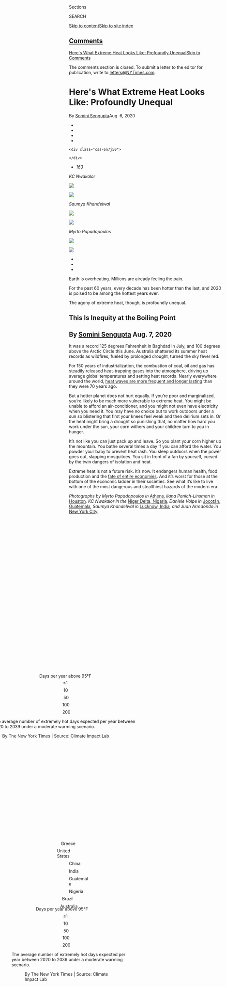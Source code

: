 <div id="app">

<div id="standalone-header">

<div class="interactive-masthead NYTAppHideMasthead css-xuu3c2 e1suatyy0">

<div class="section css-133zg39 e1suatyy2">

<div class="css-eph4ug er09x8g0">

<div class="css-6n7j50">

</div>

<span class="css-1dv1kvn">Sections</span>

<div class="css-10488qs">

<span class="css-1dv1kvn">SEARCH</span>

</div>

[Skip to content](#site-content)[Skip to site
index](#site-index)

</div>

<div class="css-10698na e1huz5gh0">

</div>

</div>

</div>

<div class="css-11kjks6" data-role="region" data-aria-label="comments panel" tabindex="-1">

<div class="css-1h21wu5">

<div class="css-akb3vb">

<div>

<div class="css-1yip8nf">

## [Comments](#commentsContainer)

[Here's What Extreme Heat Looks Like: Profoundly Unequal]()[Skip to
Comments]()

<div class="css-c32q7m">

The comments section is closed. To submit a letter to the editor for
publication, write to <letters@NYTimes.com>.

</div>

</div>

<div class="css-1bxnhxc">

</div>

<div class="css-1yip8nf">

</div>

</div>

</div>

</div>

</div>

</div>

<div id="site-content" data-role="main">

# Here's What Extreme Heat Looks Like: Profoundly Unequal

<div class="css-1vegfwe interactive-byline-container">

By [<span class="css-1baulvz last-byline" itemprop="name">Somini
Sengupta</span>](https://www.nytimes3xbfgragh.onion/by/somini-sengupta)Aug.
6,
2020

</div>

<div id="interactive-standalone-sharetools" class="css-wkcogx">

<div>

<div class="interactive-sharetools css-9z2bwm" data-role="toolbar" data-aria-label="Social Media Share buttons, Save button, and Comments Panel with current comment count" data-testid="share-tools">

  - 
  - 
  - 
  - 
    
    <div class="css-6n7j50">
    
    </div>

  - *<span class="css-1dtr3u3">163</span>*

</div>

</div>

</div>

<div id="climate-change-inequality-heat" class="section css-l08pwh interactive-minimal interactive-content interactive-size-medium" data-id="100000007272925">

<div class="css-17ih8de interactive-body">

<div class="g-top-asset g-top" style="">

<div id="g-scrollinggraphic-1" class="g-asset g-scrollingslides top g-asset-width-full" style="">

<div data-role="img">

<div class="g-scrollinggraphic_wrapper g-scrollingtype-scrollingslides g-align-center g-theme-black g-stepper-nostepper g-height-fullheight g-scrollingslides-effect-fade" data-_scrollinggraphic_type="scrollingslides" data-_scrollinggraphic_debug="false" data-_scrollinggraphic_autoactivate="true" data-_scrollinggraphic_disableafter="false" data-_scrollinggraphic_trigger="80%" data-_scrollinggraphic_align="center" data-_scrollinggraphic_theme="black" data-_scrollinggraphic_stepper="false" data-_scrollinggraphic_ratio="0.666667" data-_scrollinggraphic_fullheight="true" data-_scrollingslides_duration="false" data-_scrollingslides_effect="fade">

<div class="g-scrollinggraphic_sticky">

<div class="g-scrollinggraphic_graphic">

<div class="g-scrollingslides_slides">

<div class="g-scrollingslides_slideposition g-dependents">

<div class="g-scrollingslides_slide g-dependent" data-type="image">

<div class="g-asset_inner">

*KC
Nwakalor*

![](https://static01.graylady3jvrrxbe.onion/packages/flash/multimedia/ICONS/transparent.png)

![](https://static01.graylady3jvrrxbe.onion/newsgraphics/2020/07/28/climate-heat-v2/assets/images/nigeria_top-2000.jpg)

</div>

</div>

<div class="g-scrollingslides_slide g-dependent" data-type="image">

<div class="g-asset_inner">

*Saumya
Khandelwal*

![](https://static01.graylady3jvrrxbe.onion/packages/flash/multimedia/ICONS/transparent.png)

![](https://static01.graylady3jvrrxbe.onion/newsgraphics/2020/07/28/climate-heat-v2/assets/images/lucknow_top-2000.jpg)

</div>

</div>

<div class="g-scrollingslides_slide g-dependent" data-type="image">

<div class="g-asset_inner">

*Myrto
Papadopoulos*

![](https://static01.graylady3jvrrxbe.onion/packages/flash/multimedia/ICONS/transparent.png)

![](https://static01.graylady3jvrrxbe.onion/newsgraphics/2020/07/28/climate-heat-v2/assets/images/greece_top-2000.jpg)

</div>

</div>

</div>

</div>

</div>

  - 
  - 
  - 

</div>

<div class="g-scrollinggraphic_items">

<div id="g-scrollinggraphic-1-item-0" class="g-scrollinggraphic_item g-scrollinggraphic_item-0" data-_scrollingslides_hasfragment="false" data-_scrollingslides_hasimage="true" data-_scrollingslides_ratio="0.6675531914893617">

<div class="g-scrollinggraphic_copy">

Earth is overheating. Millions are already feeling the
pain.

</div>

</div>

<div id="g-scrollinggraphic-1-item-1" class="g-scrollinggraphic_item g-scrollinggraphic_item-1" data-_scrollingslides_hasfragment="false" data-_scrollingslides_hasimage="true" data-_scrollingslides_ratio="0.6674537583628493">

<div class="g-scrollinggraphic_copy">

For the past 60 years, every decade has been hotter than the last, and
2020 is poised to be among the hottest years
ever.

</div>

</div>

<div id="g-scrollinggraphic-1-item-2" class="g-scrollinggraphic_item g-scrollinggraphic_item-2" data-_scrollingslides_hasfragment="false" data-_scrollingslides_hasimage="true" data-_scrollingslides_ratio="0.7500622665006227">

<div class="g-scrollinggraphic_copy">

The agony of extreme heat, though, is profoundly
unequal.

</div>

</div>

</div>

</div>

</div>

</div>

</div>

<div class="g-header-container">

</div>

<div class="g-story g-freebird g-max-limit" data-preview-slug="2020-07-28-climate-heat-v2">

## <span class="g-balancer" data-id="1">This Is Inequity at the Boiling Point</span>

## <span class="g-balancer" data-id="2"> **By [Somini Sengupta](https://www.nytimes3xbfgragh.onion/by/somini-sengupta)** Aug. 7, 2020</span>

<div class="g-container g-intro">

It was a record 125 degrees Fahrenheit in Baghdad in July, and 100
degrees above the Arctic Circle this June. Australia shattered its
summer heat records as wildfires, fueled by prolonged drought, turned
the sky fever red.

For 150 years of industrialization, the combustion of coal, oil and gas
has steadily released heat-trapping gases into the atmosphere, driving
up average global temperatures and setting heat records. Nearly
everywhere around the world, [heat waves are more frequent and longer
lasting](https://climateextremes.org.au/heatwave-trends-accelerate-worldwide/)
than they were 70 years ago.

But a hotter planet does not hurt equally. If you’re poor and
marginalized, you’re likely to be much more vulnerable to extreme heat.
You might be unable to afford an air-conditioner, and you might not even
have electricity when you need it. You may have no choice but to work
outdoors under a sun so blistering that first your knees feel weak and
then delirium sets in. Or the heat might bring a drought so punishing
that, no matter how hard you work under the sun, your corn withers and
your children turn to you in hunger.

It’s not like you can just pack up and leave. So you plant your corn
higher up the mountain. You bathe several times a day if you can afford
the water. You powder your baby to prevent heat rash. You sleep outdoors
when the power goes out, slapping mosquitoes. You sit in front of a fan
by yourself, cursed by the twin dangers of isolation and heat.

Extreme heat is not a future risk. It’s now. It endangers human health,
food production and the [fate of entire
economies](https://www.nber.org/papers/w27599). And it’s worst for those
at the bottom of the economic ladder in their societies. See what it’s
like to live with one of the most dangerous and stealthiest hazards of
the modern era.

*Photographs by Myrto Papadopoulos in* [Athens](#greece)*, Ilana
Panich-Linsman in* [Houston](#houston)*, KC Nwakalor in the* [Niger
Delta, Nigeria](#nigeria)*, Daniele Volpe in* [Jocotán,
Guatemala](#guatemala)*, Saumya Khandelwal in* [Lucknow,
India](#india)*, and Juan Arredondo in* [New York
City](#newyork)*.*

</div>

<div class="g-asset g-graphic" style="max-width: 945px">

<div data-role="img">

<div id="g-map3-box" class="ai2html">

<div id="g-map3-335" class="g-artboard" style="min-width: 335px;max-width: 599px;max-height: 586px" data-aspect-ratio="1.022" data-min-width="335" data-max-width="599">

<div style="padding: 0 0 97.8341% 0;">

</div>

![](data:image/gif;base64,R0lGODlhCgAKAIAAAB8fHwAAACH5BAEAAAAALAAAAAAKAAoAAAIIhI+py+0PYysAOw==)

<div id="g-ai0-1" class="g-title g-aiAbs g-aiPointText" style="top:6.8358%;margin-top:-19.4px;left:49.9551%;margin-left:-98px;width:196px;">

Days per year above
95°F

</div>

<div id="g-ai0-2" class="g-key g-aiAbs g-aiPointText" style="top:15.3253%;margin-top:-7.2px;left:13.2856%;margin-left:-19.5px;width:39px;">

≤1

</div>

<div id="g-ai0-3" class="g-key g-aiAbs g-aiPointText" style="top:15.3253%;margin-top:-7.2px;left:20.3236%;margin-left:-18px;width:36px;">

10

</div>

<div id="g-ai0-4" class="g-key g-aiAbs g-aiPointText" style="top:15.3253%;margin-top:-7.2px;left:29.1194%;margin-left:-18px;width:36px;">

50

</div>

<div id="g-ai0-5" class="g-key g-aiAbs g-aiPointText" style="top:15.3253%;margin-top:-7.2px;left:40.2211%;margin-left:-21.5px;width:43px;">

100

</div>

<div id="g-ai0-6" class="g-key g-aiAbs g-aiPointText" style="top:15.3253%;margin-top:-7.2px;left:61.3952%;margin-left:-21.5px;width:43px;">

200

</div>

<div id="g-ai0-7" class="g-description g-aiAbs" style="top:80.2455%;left:49.9678%;margin-left:-49.8507%;width:99.7015%;">

The average number of extremely hot days expected per year between 2020
to 2039 under a moderate warming
scenario.

</div>

<div id="g-ai0-8" class="g-description g-aiAbs" style="top:91.5348%;left:49.9706%;margin-left:-43.7313%;width:87.4627%;">

By The New York Times | Source: Climate Impact
Lab

</div>

</div>

<div id="g-map3-600" class="g-artboard" style="min-width: 600px;max-width: 719px;max-height: 535px" data-aspect-ratio="1.343" data-min-width="600" data-max-width="719">

<div style="padding: 0 0 74.4574% 0;">

</div>

![](data:image/gif;base64,R0lGODlhCgAKAIAAAB8fHwAAACH5BAEAAAAALAAAAAAKAAoAAAIIhI+py+0PYysAOw==)

<div id="g-ai1-1" class="g-text-background g-aiAbs g-aiPointText" style="top:15.4876%;margin-top:-6.2px;left:48.9238%;margin-left:-26.5px;width:53px;">

Greece

</div>

<div id="g-ai1-2" class="g-text-background g-aiAbs g-aiPointText" style="top:20.4121%;margin-top:-6.2px;left:11.5538%;margin-left:-39.5px;width:79px;">

United
States

</div>

<div id="g-ai1-3" class="g-text-background g-aiAbs g-aiPointText" style="top:25.1128%;margin-top:-6.2px;left:75.7073%;width:46px;">

China

</div>

<div id="g-ai1-4" class="g-text-background g-aiAbs g-aiPointText" style="top:28.9181%;margin-top:-6.2px;left:67.5638%;width:42px;">

India

</div>

<div id="g-ai1-5" class="g-text-background g-aiAbs g-aiPointText" style="top:36.5287%;margin-top:-6.2px;right:89.1382%;width:68px;">

Guatemala

</div>

<div id="g-ai1-6" class="g-text-background g-aiAbs g-aiPointText" style="top:42.1248%;margin-top:-6.2px;right:54.9176%;width:52px;">

Nigeria

</div>

<div id="g-ai1-7" class="g-text-background g-aiAbs g-aiPointText" style="top:47.0493%;margin-top:-6.2px;left:23.3879%;margin-left:-22.5px;width:45px;">

Brazil

</div>

<div id="g-ai1-8" class="g-text-background g-aiAbs g-aiPointText" style="top:58.0175%;margin-top:-6.2px;left:86.903%;margin-left:-29px;width:58px;">

Australia

</div>

<div id="g-ai1-9" class="g-title g-aiAbs g-aiPointText" style="top:74.1234%;margin-top:-22.1px;left:49.9926%;margin-left:-109px;width:218px;">

Days per year above
95°F

</div>

<div id="g-ai1-10" class="g-key g-aiAbs g-aiPointText" style="top:80.1863%;margin-top:-7.2px;left:29.6303%;margin-left:-19.5px;width:39px;">

≤1

</div>

<div id="g-ai1-11" class="g-key g-aiAbs g-aiPointText" style="top:80.1863%;margin-top:-7.2px;left:33.5598%;margin-left:-18px;width:36px;">

10

</div>

<div id="g-ai1-12" class="g-key g-aiAbs g-aiPointText" style="top:80.1863%;margin-top:-7.2px;left:38.4707%;margin-left:-18px;width:36px;">

50

</div>

<div id="g-ai1-13" class="g-key g-aiAbs g-aiPointText" style="top:80.1863%;margin-top:-7.2px;left:44.6693%;margin-left:-21.5px;width:43px;">

100

</div>

<div id="g-ai1-14" class="g-key g-aiAbs g-aiPointText" style="top:80.1863%;margin-top:-7.2px;left:56.4914%;margin-left:-21.5px;width:43px;">

200

</div>

<div id="g-ai1-15" class="g-description g-aiAbs" style="top:85.0599%;left:50.0079%;margin-left:-31.5833%;width:63.1667%;">

The average number of extremely hot days expected per year between 2020
to 2039 under a moderate warming
scenario.

</div>

<div id="g-ai1-16" class="g-description g-aiAbs" style="top:94.0135%;left:49.9836%;margin-left:-24.4167%;width:48.8333%;">

By The New York Times | Source: Climate Impact
Lab

</div>

</div>

<div id="g-map3-280" class="g-artboard" style="max-width: 334px;max-height: 302px" data-aspect-ratio="1.107" data-min-width="0" data-max-width="334">

<div style="padding: 0 0 90.3571% 0;">

</div>

![](data:image/gif;base64,R0lGODlhCgAKAIAAAB8fHwAAACH5BAEAAAAALAAAAAAKAAoAAAIIhI+py+0PYysAOw==)

</div>

<div id="g-map3-900" class="g-artboard" style="min-width: 900px;max-width: 944px;max-height: 635px" data-aspect-ratio="1.488" data-min-width="900" data-max-width="944">

<div style="padding: 0 0 67.2222% 0;">

</div>

![](data:image/gif;base64,R0lGODlhCgAKAIAAAB8fHwAAACH5BAEAAAAALAAAAAAKAAoAAAIIhI+py+0PYysAOw==)

</div>

<div id="g-map3-1350" class="g-artboard" style="min-width: 1350px;" data-aspect-ratio="1.586" data-min-width="1350">

<div style="padding: 0 0 63.037% 0;">

</div>

![](data:image/gif;base64,R0lGODlhCgAKAIAAAB8fHwAAACH5BAEAAAAALAAAAAAKAAoAAAIIhI+py+0PYysAOw==)

</div>

<div id="g-map3-720" class="g-artboard" style="min-width: 720px;max-width: 899px;max-height: 563px" data-aspect-ratio="1.597" data-min-width="720" data-max-width="899">

<div style="padding: 0 0 62.6355% 0;">

</div>

![](data:image/gif;base64,R0lGODlhCgAKAIAAAB8fHwAAACH5BAEAAAAALAAAAAAKAAoAAAIIhI+py+0PYysAOw==)

<div id="g-ai5-1" class="g-text-background g-aiAbs g-aiPointText" style="top:21.3377%;margin-top:-7.2px;left:54.204%;margin-left:-29.5px;width:59px;">

Greece

</div>

<div id="g-ai5-2" class="g-text-background g-aiAbs g-aiPointText" style="top:26.6595%;margin-top:-7.2px;left:21.4185%;margin-left:-45px;width:90px;">

United
States

</div>

<div id="g-ai5-3" class="g-text-background g-aiAbs g-aiPointText" style="top:31.5378%;margin-top:-7.2px;left:77.4197%;width:51px;">

China

</div>

<div id="g-ai5-4" class="g-oceans g-aiAbs g-aiPointText" style="top:32.2216%;margin-top:-7.3px;left:29.1498%;width:95px;">

Atlantic
Ocean

</div>

<div id="g-ai5-5" class="g-oceans g-aiAbs g-aiPointText" style="top:34.6608%;margin-top:-7.3px;left:88.2323%;width:87px;">

Pacific
Ocean

</div>

<div id="g-ai5-6" class="g-text-background g-aiAbs g-aiPointText" style="top:35.5291%;margin-top:-7.2px;left:70.5572%;width:47px;">

India

</div>

<div id="g-ai5-7" class="g-text-background g-aiAbs g-aiPointText" style="top:43.7336%;margin-top:-7.2px;right:79.191%;width:77px;">

Guatemala

</div>

<div id="g-ai5-8" class="g-text-background g-aiAbs g-aiPointText" style="top:49.7206%;margin-top:-7.2px;right:49.1518%;width:58px;">

Nigeria

</div>

<div id="g-ai5-9" class="g-text-background g-aiAbs g-aiPointText" style="top:54.3771%;margin-top:-7.2px;left:31.8485%;margin-left:-25px;width:50px;">

Brazil

</div>

<div id="g-ai5-10" class="g-oceans g-aiAbs g-aiPointText" style="top:55.5045%;margin-top:-7.3px;left:5.8905%;width:87px;">

Pacific
Ocean

</div>

<div id="g-ai5-11" class="g-oceans g-aiAbs g-aiPointText" style="top:58.1654%;margin-top:-7.3px;left:68.3612%;width:87px;">

Indian
Ocean

</div>

<div id="g-ai5-12" class="g-text-background g-aiAbs g-aiPointText" style="top:65.686%;margin-top:-7.2px;left:88.0545%;margin-left:-32.5px;width:65px;">

Australia

</div>

<div id="g-ai5-13" class="g-title g-aiAbs g-aiPointText" style="top:78.528%;margin-top:-22.1px;left:43.05%;width:218px;">

Days per year above
95°F

</div>

<div id="g-ai5-14" class="g-key g-aiAbs g-aiPointText" style="top:83.3748%;left:53.5016%;margin-left:-22px;width:44px;">

100

</div>

<div id="g-ai5-15" class="g-key g-aiAbs g-aiPointText" style="top:83.5965%;left:63.8676%;margin-left:-22px;width:44px;">

200

</div>

<div id="g-ai5-16" class="g-key g-aiAbs g-aiPointText" style="top:83.5965%;left:40.3379%;margin-left:-20px;width:40px;">

≤1

</div>

<div id="g-ai5-17" class="g-key g-aiAbs g-aiPointText" style="top:83.5965%;left:43.8006%;margin-left:-18.5px;width:37px;">

10

</div>

<div id="g-ai5-18" class="g-key g-aiAbs g-aiPointText" style="top:83.5965%;left:48.1067%;margin-left:-18.5px;width:37px;">

50

</div>

<div id="g-ai5-19" class="g-description g-aiAbs" style="top:90.4705%;left:43.05%;width:50.9722%;">

The average number of extremely hot days expected per year between 2020
to 2039 under a moderate warming
scenario.

</div>

<div id="g-ai5-20" class="g-description g-aiAbs" style="top:90.4705%;left:2.5339%;width:21.25%;">

By The New York Times

Source: Climate Impact
Lab

</div>

</div>

<div id="g-map3-Artboard_11" class="g-artboard" style="min-width: 945px;max-width: 1349px;max-height: 814px" data-aspect-ratio="1.657" data-min-width="945" data-max-width="1349">

<div style="padding: 0 0 60.3616% 0;">

</div>

![](data:image/gif;base64,R0lGODlhCgAKAIAAAB8fHwAAACH5BAEAAAAALAAAAAAKAAoAAAIIhI+py+0PYysAOw==)

<div id="g-ai6-1" class="g-text-background g-aiAbs g-aiPointText" style="top:19.8778%;margin-top:-8.4px;left:53.5568%;margin-left:-31.5px;width:63px;">

Greece

</div>

<div id="g-ai6-2" class="g-text-background g-aiAbs g-aiPointText" style="top:25.1372%;margin-top:-8.4px;left:21.6227%;margin-left:-49px;width:98px;">

United
States

</div>

<div id="g-ai6-3" class="g-oceans g-aiAbs g-aiPointText" style="top:29.862%;margin-top:-8.3px;left:31.2379%;width:101px;">

Atlantic
Ocean

</div>

<div id="g-ai6-4" class="g-text-background g-aiAbs g-aiPointText" style="top:30.0458%;margin-top:-8.4px;left:76.4715%;width:54px;">

China

</div>

<div id="g-ai6-5" class="g-oceans g-aiAbs g-aiPointText" style="top:33.5435%;margin-top:-8.3px;left:87.775%;width:93px;">

Pacific
Ocean

</div>

<div id="g-ai6-6" class="g-text-background g-aiAbs g-aiPointText" style="top:34.078%;margin-top:-8.4px;left:69.5066%;width:49px;">

India

</div>

<div id="g-ai6-7" class="g-text-background g-aiAbs g-aiPointText" style="top:41.9669%;margin-top:-8.4px;right:78.9925%;width:83px;">

Guatemala

</div>

<div id="g-ai6-8" class="g-text-background g-aiAbs g-aiPointText" style="top:47.9275%;margin-top:-8.4px;right:49.701%;width:62px;">

Nigeria

</div>

<div id="g-ai6-9" class="g-text-background g-aiAbs g-aiPointText" style="top:53.2049%;margin-top:-8.5px;left:31.7255%;margin-left:-26.5px;width:53px;">

Brazil

</div>

<div id="g-ai6-10" class="g-oceans g-aiAbs g-aiPointText" style="top:56.1585%;margin-top:-8.3px;left:9.2688%;width:93px;">

Pacific
Ocean

</div>

<div id="g-ai6-11" class="g-oceans g-aiAbs g-aiPointText" style="top:56.5091%;margin-top:-8.3px;left:66.9658%;width:93px;">

Indian
Ocean

</div>

<div id="g-ai6-12" class="g-text-background g-aiAbs g-aiPointText" style="top:64.7573%;margin-top:-8.4px;left:86.0592%;margin-left:-35px;width:70px;">

Australia

</div>

<div id="g-ai6-13" class="g-title g-aiAbs g-aiPointText" style="top:76.986%;margin-top:-22.1px;left:48.573%;width:218px;">

Days per year above
95°F

</div>

<div id="g-ai6-14" class="g-key g-aiAbs g-aiPointText" style="top:83.491%;margin-top:-8.2px;left:67.0935%;margin-left:-22px;width:44px;">

200

</div>

<div id="g-ai6-15" class="g-key g-aiAbs g-aiPointText" style="top:83.491%;margin-top:-8.2px;left:46.3679%;margin-left:-20px;width:40px;">

≤1

</div>

<div id="g-ai6-16" class="g-key g-aiAbs g-aiPointText" style="top:83.491%;margin-top:-8.2px;left:49.4166%;margin-left:-18.5px;width:37px;">

10

</div>

<div id="g-ai6-17" class="g-key g-aiAbs g-aiPointText" style="top:83.491%;margin-top:-8.2px;left:53.209%;margin-left:-18.5px;width:37px;">

50

</div>

<div id="g-ai6-18" class="g-key g-aiAbs g-aiPointText" style="top:83.491%;margin-top:-8.2px;left:57.9639%;margin-left:-22px;width:44px;">

100

</div>

<div id="g-ai6-19" class="g-description g-aiAbs" style="top:87.8304%;left:48.573%;width:42.0106%;">

The average number of extremely hot days expected per year between 2020
to 2039 under a moderate warming
scenario.

</div>

<div id="g-ai6-20" class="g-description g-aiAbs g-aiPointText" style="top:92.6038%;margin-top:-7.2px;left:6.8919%;width:287px;">

By The New York Times | Source: Climate Impact
Lab

</div>

</div>

</div>

</div>

</div>

<div class="g-container g-section">

## <span class="g-balancer" data-id="3">Heat waves are becoming more frequent in Athens. It’s toughest in the city’s treeless, concrete neighborhoods.</span>

<div class="g-asset g-image g-asset-width-full" style="">

<div data-role="img">

<div class="g-asset_inner">

![](https://static01.graylady3jvrrxbe.onion/packages/flash/multimedia/ICONS/transparent.png)

![](https://static01.graylady3jvrrxbe.onion/images/2020/08/06/climate/06heat-intro-2/merlin_175139394_f75a6930-1d83-44fd-8c56-7334963755c5-master1050.jpg)

</div>

</div>

</div>

## <span class="g-balancer" data-id="4">Photographs by  
Myrto Papadopoulos</span>

<div class="g-container g-sectiontext">

<div class="g-asset g-image inset" style="max-width: 160px">

<div data-role="img">

<div class="g-asset_inner">

![](https://static01.graylady3jvrrxbe.onion/packages/flash/multimedia/ICONS/transparent.png)

![](https://static01.graylady3jvrrxbe.onion/newsgraphics/2020/07/28/climate-heat-v2/assets/images/globe-athens4-2000.png)

</div>

</div>

</div>

Hasib Hotak, 21, has been sleeping on a rooftop in Athens. To be
precise, he has been sleeping on a carpet, under the stars, on a rooftop
in Athens. There’s a small room on the roof, with a sheet of corrugated
tin on top and a curtain for a door. The heat of the day turns it into
an oven. It is suffocatingly hot to sleep inside. It belongs to a friend
who, like Mr. Hotak, is a homeless Afghan refugee, and who sleeps on a
bed on the roof, draped with a mosquito net.

In late July, peak summer in Athens, the sun burned the rooftop by
midday. Mr. Hotak walked through the city to one of Athens’s largest
public parks, Pedion Areos. Some days, he volunteered with an aid group
that gives out sandwiches to homeless refugees like him. Other days, he
sat under a wide-armed tree and scrolled through his phone. There aren’t
a lot of places where a young Afghan man feels welcome in Athens, he
said. Once, he and a friend went to a cafe, hoping to chat over a cup of
coffee, only to be thrown out. The owner said Greeks wouldn’t patronize
his establishment if they saw refugees at a
table.

</div>

<div id="g-scrollinggraphic-2" class="g-asset g-scrollingslides greece g-asset-width-bleed" style="">

<div data-role="img">

<div class="g-scrollinggraphic_wrapper g-scrollingtype-scrollingslides g-align-center g-theme-black g-stepper-nostepper g-height-fullheight g-scrollingslides-effect-fade" data-_scrollinggraphic_type="scrollingslides" data-_scrollinggraphic_debug="false" data-_scrollinggraphic_autoactivate="true" data-_scrollinggraphic_disableafter="false" data-_scrollinggraphic_trigger="80%" data-_scrollinggraphic_align="center" data-_scrollinggraphic_theme="black" data-_scrollinggraphic_stepper="false" data-_scrollinggraphic_ratio="0.666667" data-_scrollinggraphic_fullheight="true" data-_scrollingslides_duration="false" data-_scrollingslides_effect="fade">

<div class="g-scrollinggraphic_sticky">

<div class="g-scrollinggraphic_graphic">

<div class="g-scrollingslides_slides">

<div class="g-scrollingslides_slideposition g-dependents">

<div class="g-scrollingslides_slide g-dependent" data-type="image">

<div class="g-asset_inner">

![](https://static01.graylady3jvrrxbe.onion/packages/flash/multimedia/ICONS/transparent.png)

![](https://static01.graylady3jvrrxbe.onion/newsgraphics/2020/07/28/climate-heat-v2/assets/images/heat_greece_07-2000.JPG)

</div>

</div>

<div class="g-scrollingslides_slide g-dependent" data-type="image">

<div class="g-asset_inner">

![](https://static01.graylady3jvrrxbe.onion/packages/flash/multimedia/ICONS/transparent.png)

![](https://static01.graylady3jvrrxbe.onion/newsgraphics/2020/07/28/climate-heat-v2/assets/images/heat_greece_10-2000.jpg)

</div>

</div>

<div class="g-scrollingslides_slide g-dependent" data-type="image">

<div class="g-asset_inner">

![](https://static01.graylady3jvrrxbe.onion/packages/flash/multimedia/ICONS/transparent.png)

![](https://static01.graylady3jvrrxbe.onion/newsgraphics/2020/07/28/climate-heat-v2/assets/images/heat_greece_28-2000.JPG)

</div>

</div>

</div>

</div>

</div>

  - 
  - 
  - 

</div>

<div class="g-scrollinggraphic_items">

<div id="g-scrollinggraphic-2-item-0" class="g-scrollinggraphic_item g-scrollinggraphic_item-0" data-_scrollingslides_hasfragment="false" data-_scrollingslides_hasimage="true" data-_scrollingslides_ratio="0.75">

<div class="g-scrollinggraphic_copy">

<span class="g-caption">Hasib Hotak set up a makeshift home on a roof in
the Kolonos area of
Athens.</span>

</div>

</div>

<div id="g-scrollinggraphic-2-item-1" class="g-scrollinggraphic_item g-scrollinggraphic_item-1" data-_scrollingslides_hasfragment="false" data-_scrollingslides_hasimage="true" data-_scrollingslides_ratio="0.75">

<div class="g-scrollinggraphic_copy">

<span class="g-caption">He spent much of his time in Athens seeking
shade with other Afghan refugees.
</span>

</div>

</div>

<div id="g-scrollinggraphic-2-item-2" class="g-scrollinggraphic_item g-scrollinggraphic_item-2" data-_scrollingslides_hasfragment="false" data-_scrollingslides_hasimage="true" data-_scrollingslides_ratio="0.75">

<div class="g-scrollinggraphic_copy">

<span class="g-caption">With no running water on the roof, showers on
the beach offered a chance to wash.</span>

</div>

</div>

</div>

</div>

</div>

</div>

<div class="g-container g-sectiontext">

Mr. Hotak was 16 when he left his home in the Sholgara district of
Afghanistan, the only one among his 11 brothers and sisters to do so.
After one failed attempt to enter Europe and two years in a refugee
camp, he was granted asylum in Greece. That’s when he arrived on the
rooftop refuge with a friend, in the crowded warrens of Kolonos, a
working class Athens neighborhood where many migrants have settled.

The city has grown hotter by the decade. According to temperature
records kept by the National Observatory of Athens, there were fewer
than 20 hot days (with temperatures over 99 degrees Fahrenheit, or 37
Celsius) per year in the first decade of the 1900s. By the mid-1980s,
there were still fewer than 50 hot days. Between 2006 and 2017, though,
the number had risen to 120 hot
days.

</div>

<div class="g-container g-imagegrid">

<div class="g-asset g-image left g-asset-width-full" style="">

<div data-role="img">

<div class="g-asset_inner">

![](https://static01.graylady3jvrrxbe.onion/packages/flash/multimedia/ICONS/transparent.png)

![](https://static01.graylady3jvrrxbe.onion/images/2020/08/06/climate/06heat-greece-07_v3/06-heat-greece-07_v3-master1050.jpg)

</div>

</div>

</div>

<div class="g-container g-left">

Mr. Hotak cooled down at an Athens beach. Heat waves have increased
fivefold in the city over the last
century.

</div>

<div class="g-asset g-image right g-asset-width-full" style="">

<div data-role="img">

<div class="g-asset_inner">

![](https://static01.graylady3jvrrxbe.onion/packages/flash/multimedia/ICONS/transparent.png)

![](https://static01.graylady3jvrrxbe.onion/images/2020/08/06/climate/06heat-greece-09/merlin_175139385_0235ea67-eb99-4a2f-8eab-91c7ee007c5c-master1050.jpg)

</div>

</div>

</div>

<div class="g-container g-right">

“I don’t feel welcome in the country. Whenever I go out people look at
me like I’m a refugee. I don’t want that. I’m
human.”

</div>

</div>

<div class="g-asset g-image interior" style="max-width: 1200px">

<div data-role="img">

<div class="g-asset_inner">

![](https://static01.graylady3jvrrxbe.onion/packages/flash/multimedia/ICONS/transparent.png)

![](https://static01.graylady3jvrrxbe.onion/images/2020/08/06/climate/06heat-greece-08/merlin_175139358_fa3ff53a-8273-4080-96d4-ce3200643a5a-master1050.jpg)

</div>

</div>

</div>

</div>

<div class="g-container g-section">

## <span class="g-balancer" data-id="5">Houston is getting hotter, fast. Staying cool is an unaffordable luxury for the Rodriguez family.</span>

<div class="g-asset g-image g-asset-width-full" style="">

<div data-role="img">

<div class="g-asset_inner">

![](https://static01.graylady3jvrrxbe.onion/packages/flash/multimedia/ICONS/transparent.png)

![](https://static01.graylady3jvrrxbe.onion/images/2020/08/06/climate/06heat-houston-01/06heat-houston-01-master1050-v2.jpg)

</div>

</div>

</div>

## <span class="g-balancer" data-id="6">Photographs by  
Ilana Panich-Linsman</span>

<div class="g-container g-sectiontext">

<div class="g-asset g-image inset" style="max-width: 160px">

<div data-role="img">

<div class="g-asset_inner">

![](https://static01.graylady3jvrrxbe.onion/packages/flash/multimedia/ICONS/transparent.png)

![](https://static01.graylady3jvrrxbe.onion/newsgraphics/2020/07/28/climate-heat-v2/assets/images/globe-houston2-2000.png)

</div>

</div>

</div>

The air conditioner in her room gives Norma Rodriguez some breathing
space at the end of a long day.

At 18, just out of high school, Ms. Rodriguez is working two jobs to
help her family. One at a shoe store, the other at a restaurant. Her
father, Candelario Rodriguez, a roofer by profession, is unemployed. The
family’s truck has broken down, so she has to hustle for rides. Her
mother, Dominga, is a part-time housekeeper in a nearby hotel where
business is slow. Her brother, Noe, 9, is on summer vacation from
school. Money is tight. Bills are juggled. Windows are covered during
the day to keep out the sun. Air-conditioners are turned on only at
night. Showers are limited to every other day.

The summer air is steamy in Houston. Even when you move slowly, you drip
with sweat. When you’re working outdoors, in construction, as Norma’s
father used to before the pandemic, sweat pools in your work boots.
Three of his co-workers have collapsed from heat exhaustion over the
years.

</div>

<div id="g-scrollinggraphic-3" class="g-asset g-scrollingslides houston g-asset-width-bleed" style="">

<div data-role="img">

<div class="g-scrollinggraphic_wrapper g-scrollingtype-scrollingslides g-align-center g-theme-black g-stepper-nostepper g-height-fullheight g-scrollingslides-effect-fade" data-_scrollinggraphic_type="scrollingslides" data-_scrollinggraphic_debug="false" data-_scrollinggraphic_autoactivate="true" data-_scrollinggraphic_disableafter="false" data-_scrollinggraphic_trigger="80%" data-_scrollinggraphic_align="center" data-_scrollinggraphic_theme="black" data-_scrollinggraphic_stepper="false" data-_scrollinggraphic_ratio="0.666667" data-_scrollinggraphic_fullheight="true" data-_scrollingslides_duration="false" data-_scrollingslides_effect="fade">

<div class="g-scrollinggraphic_sticky">

<div class="g-scrollinggraphic_graphic">

<div class="g-scrollingslides_slides">

<div class="g-scrollingslides_slideposition g-dependents">

<div class="g-scrollingslides_slide g-dependent" data-type="image">

<div class="g-asset_inner">

![](https://static01.graylady3jvrrxbe.onion/packages/flash/multimedia/ICONS/transparent.png)

![](https://static01.graylady3jvrrxbe.onion/newsgraphics/2020/07/28/climate-heat-v2/assets/images/heat_houston_03-2000.jpg)

</div>

</div>

<div class="g-scrollingslides_slide g-dependent" data-type="image">

<div class="g-asset_inner">

![](https://static01.graylady3jvrrxbe.onion/packages/flash/multimedia/ICONS/transparent.png)

![](https://static01.graylady3jvrrxbe.onion/newsgraphics/2020/07/28/climate-heat-v2/assets/images/heat_houston_02-2000.jpg)

</div>

</div>

<div class="g-scrollingslides_slide g-dependent" data-type="image">

<div class="g-asset_inner">

![](https://static01.graylady3jvrrxbe.onion/packages/flash/multimedia/ICONS/transparent.png)

![](https://static01.graylady3jvrrxbe.onion/newsgraphics/2020/07/28/climate-heat-v2/assets/images/heat_houston_6347_v2-2000.jpg)

</div>

</div>

</div>

</div>

</div>

  - 
  - 
  - 

</div>

<div class="g-scrollinggraphic_items">

<div id="g-scrollinggraphic-3-item-0" class="g-scrollinggraphic_item g-scrollinggraphic_item-0" data-_scrollingslides_hasfragment="false" data-_scrollingslides_hasimage="true" data-_scrollingslides_ratio="0.6665714285714286">

<div class="g-scrollinggraphic_copy">

Norma Rodriguez’s father, Candelario, a roofer, is unemployed but keeps
busy, still outside in the heat, helping
neighbors.

</div>

</div>

<div id="g-scrollinggraphic-3-item-1" class="g-scrollinggraphic_item g-scrollinggraphic_item-1" data-_scrollingslides_hasfragment="false" data-_scrollingslides_hasimage="true" data-_scrollingslides_ratio="0.66650390625">

<div class="g-scrollinggraphic_copy">

<span class="g-caption">Her mother, Dominga, works three days a week as
a housekeeper in a hotel near the family
home.</span>

</div>

</div>

<div id="g-scrollinggraphic-3-item-2" class="g-scrollinggraphic_item g-scrollinggraphic_item-2" data-_scrollingslides_hasfragment="false" data-_scrollingslides_hasimage="true" data-_scrollingslides_ratio="0.6665714285714286">

<div class="g-scrollinggraphic_copy">

Nightfall offers a small respite from the heat.

</div>

</div>

</div>

</div>

</div>

</div>

<div class="g-container g-sectiontext">

The perils of the past haunt them. Their East Houston neighborhood, home
to mainly Latinos like the Rodriguez family, was hit particularly hard
by Hurricane Harvey. The heat packed into the atmosphere brought
exceptionally heavy rains, flooding the Rodriguez’s two-bedroom trailer
and a car. They waded through floodwaters to be rescued by an 18-wheeler
truck, Norma carrying a pet chicken and a cat in her backpack, and
Dominga, who can’t swim, wearing a life jacket. “This year,” Dominga
said, “we just hope there isn’t another hurricane.” Hurricane Hanna came
close in July, but spared the city.

Houston is one of the [country’s fastest warming
cities](https://www.climatecentral.org/news/report-american-warming-us-heats-up-earth-da).
Average temperatures have risen by more than 3.5 degrees Fahrenheit
since 1970. In mid-July, the city’s heat index peaked above 110 degrees.
It offered a glimpse of the future. If emissions of greenhouse gases
continue to rise at their current pace, Houston could see 109 days each
year, on average, where the heat index tops 100 degrees.
****

</div>

<div class="g-asset g-image interior" style="max-width: 1200px">

<div data-role="img">

<div class="g-asset_inner">

![](https://static01.graylady3jvrrxbe.onion/packages/flash/multimedia/ICONS/transparent.png)

![](https://static01.graylady3jvrrxbe.onion/images/2020/08/06/climate/06heat-houston-05/06heat-houston-05-master1050-v2.jpg)

</div>

</div>

</div>

<div class="g-container g-imagegrid">

<div class="g-asset g-image left" style="max-width: 600px">

<div data-role="img">

<div class="g-asset_inner">

![](https://static01.graylady3jvrrxbe.onion/packages/flash/multimedia/ICONS/transparent.png)

![](https://static01.graylady3jvrrxbe.onion/images/2020/08/06/climate/06heat-houston-08/06heat-houston-08-master1050-v2.jpg)

</div>

</div>

</div>

<div class="g-container g-left">

Norma worked on her college orientation one evening in July when the
air-conditioner was turned on. She plans to begin as a freshman in the
fall.

</div>

<div class="g-asset g-image right" style="max-width: 600px">

<div data-role="img">

<div class="g-asset_inner">

![](https://static01.graylady3jvrrxbe.onion/packages/flash/multimedia/ICONS/transparent.png)

![](https://static01.graylady3jvrrxbe.onion/images/2020/08/06/climate/06heat-houston-09/merlin_175131228_ca8d070c-8efd-4309-9c85-f753afc10d8f-master1050.jpg)

</div>

</div>

</div>

<div class="g-container g-right">

Her younger brother, Noe, had his own idea to keep the family cool: a
squirt gun mounted on his
bike.

</div>

</div>

<div class="g-asset g-image interior" style="max-width: 1200px">

<div data-role="img">

<div class="g-asset_inner">

![](https://static01.graylady3jvrrxbe.onion/packages/flash/multimedia/ICONS/transparent.png)

![](https://static01.graylady3jvrrxbe.onion/images/2020/08/06/climate/06heat-houston-10/06heat-houston-10-master1050-v2.jpg)

</div>

</div>

</div>

<div class="g-container g-sectiontext">

Ms. Rodriguez, who plans to attend community college this fall, has more
immediate concerns. A co-worker at the restaurant where she works
complained of symptoms of the coronavirus in late July. He said he would
get tested, and she hasn’t heard from him since. She needs the job, but
she worries about getting sick — and even more about infecting her
family.

“If I bring it home to my family, it’s something else for me to worry
about,” Ms. Rodriguez said over the weekend. “If we’re all going to be
sick, who’s going to take care of
us?”

</div>

<div class="g-asset g-image interior" style="max-width: 1200px">

<div data-role="img">

<div class="g-asset_inner">

![](https://static01.graylady3jvrrxbe.onion/packages/flash/multimedia/ICONS/transparent.png)

![](https://static01.graylady3jvrrxbe.onion/images/2020/08/06/climate/06heat-intro-3/merlin_175131063_133a4049-3a63-49c4-afc0-3e53b85ff30a-master1050.jpg)

</div>

</div>

</div>

</div>

<div class="g-container g-section">

## <span class="g-balancer" data-id="7">In Nigeria, rising temperatures are supercharged by nonstop gas flares. You can feel them singe the skin.</span>

<div class="g-asset g-image g-asset-width-full" style="">

<div data-role="img">

<div class="g-asset_inner">

![](https://static01.graylady3jvrrxbe.onion/packages/flash/multimedia/ICONS/transparent.png)

![](https://static01.graylady3jvrrxbe.onion/images/2020/08/06/climate/06heat-nigeria-01/06heat-nigeria-01-master1050-v2.jpg)

</div>

</div>

</div>

## <span class="g-balancer" data-id="8">Photographs by  
KC Nwakalor</span>

<div class="g-container g-sectiontext">

<div class="g-asset g-image inset" style="max-width: 160px">

<div data-role="img">

<div class="g-asset_inner">

![](https://static01.graylady3jvrrxbe.onion/packages/flash/multimedia/ICONS/transparent.png)

![](https://static01.graylady3jvrrxbe.onion/newsgraphics/2020/07/28/climate-heat-v2/assets/images/globe-nigeria2-2000.png)

</div>

</div>

</div>

Darkness never falls on Faith Osi’s village.

Five tall methane gas flares loom over Obrikom, in the heart of the
oil-rich delta in southeastern Nigeria. They are part of the huge
petrochemicals operations of the Italian multinational Agip, and they
burn 24 hours a day, like blowtorches through the steamy tropical air.

It’s normally hot here. Temperatures reach 91 degrees Fahrenheit on
average in the hot season and drop only slightly in the rainy months.
The flares make it even hotter, even at night, and particularly if
you’re too poor to live anywhere other than within a few hundred
meters of the flares, where land is cheaper. One study found that
[temperatures were 22 degrees Fahrenheit higher around homes closest to
the gas
flares](https://www.aaas.org/resources/eyes-nigeria-technical-report/gas-flaring).

For decades, oil extraction has poisoned the air, land and water of the
Niger Delta region, while its people have reaped little by way of jobs
or development in the
area.

</div>

<div id="g-scrollinggraphic-4" class="g-asset g-scrollingslides nigeria g-asset-width-bleed" style="">

<div data-role="img">

<div class="g-scrollinggraphic_wrapper g-scrollingtype-scrollingslides g-align-center g-theme-black g-stepper-nostepper g-height-fullheight g-scrollingslides-effect-fade" data-_scrollinggraphic_type="scrollingslides" data-_scrollinggraphic_debug="false" data-_scrollinggraphic_autoactivate="true" data-_scrollinggraphic_disableafter="false" data-_scrollinggraphic_trigger="80%" data-_scrollinggraphic_align="center" data-_scrollinggraphic_theme="black" data-_scrollinggraphic_stepper="false" data-_scrollinggraphic_ratio="0.666667" data-_scrollinggraphic_fullheight="true" data-_scrollingslides_duration="false" data-_scrollingslides_effect="fade">

<div class="g-scrollinggraphic_sticky">

<div class="g-scrollinggraphic_graphic">

<div class="g-scrollingslides_slides">

<div class="g-scrollingslides_slideposition g-dependents">

<div class="g-scrollingslides_slide g-dependent" data-type="image">

<div class="g-asset_inner">

![](https://static01.graylady3jvrrxbe.onion/packages/flash/multimedia/ICONS/transparent.png)

![](https://static01.graylady3jvrrxbe.onion/newsgraphics/2020/07/28/climate-heat-v2/assets/images/heat_nigeria_4-2000.jpg)

</div>

</div>

<div class="g-scrollingslides_slide g-dependent" data-type="image">

<div class="g-asset_inner">

![](https://static01.graylady3jvrrxbe.onion/packages/flash/multimedia/ICONS/transparent.png)

![](https://static01.graylady3jvrrxbe.onion/newsgraphics/2020/07/28/climate-heat-v2/assets/images/heat_nigeria_19-2000.jpg)

</div>

</div>

<div class="g-scrollingslides_slide g-dependent" data-type="image">

<div class="g-asset_inner">

![](https://static01.graylady3jvrrxbe.onion/packages/flash/multimedia/ICONS/transparent.png)

![](https://static01.graylady3jvrrxbe.onion/newsgraphics/2020/07/28/climate-heat-v2/assets/images/heat_nigeria_09-2000.jpg)

</div>

</div>

</div>

</div>

</div>

  - 
  - 
  - 

</div>

<div class="g-scrollinggraphic_items">

<div id="g-scrollinggraphic-4-item-0" class="g-scrollinggraphic_item g-scrollinggraphic_item-0" data-_scrollingslides_hasfragment="false" data-_scrollingslides_hasimage="true" data-_scrollingslides_ratio="0.6675531914893617">

<div class="g-scrollinggraphic_copy">

<span class="g-caption">Faith Osi says she worries constantly about heat
rash on her youngest child, a girl named
Miracle.</span>

</div>

</div>

<div id="g-scrollinggraphic-4-item-1" class="g-scrollinggraphic_item g-scrollinggraphic_item-1" data-_scrollingslides_hasfragment="false" data-_scrollingslides_hasimage="true" data-_scrollingslides_ratio="0.6676316265605211">

<div class="g-scrollinggraphic_copy">

<span class="g-caption">The family home, within clear view of gas flares
that burn constantly.
</span>

</div>

</div>

<div id="g-scrollinggraphic-4-item-2" class="g-scrollinggraphic_item g-scrollinggraphic_item-2" data-_scrollingslides_hasfragment="false" data-_scrollingslides_hasimage="true" data-_scrollingslides_ratio="0.6675531914893617">

<div class="g-scrollinggraphic_copy">

<span class="g-caption"> Ms. Osi’s older children, Ada, 16, and Promise,
14, helped with dishwashing. </span>

</div>

</div>

</div>

</div>

</div>

</div>

<div class="g-container g-sectiontext">

Heat is arguably the least understood of these threats. It’s everyday.
It’s invisible. And, for Ms. Osi, who is in her mid-30s, it’s
exhausting.

It saps her. She can barely work for three hours a day on her cassava
farm, and even then, she feels like she can hardly breathe. Headaches
torment her often. Relief comes only from a bucket of cold water over
her head.

It was worse when she was pregnant. She would pat her belly with a wet
cloth. At night she would lay on the bare floor. The bed was too hot.
She would barely sleep.

The other day, with the air clammy from the rains, she bathed the
youngest of her eight children, Miracle, who is 1 year old. In minutes,
Miracle was glistening with sweat and screaming from discomfort. Ms. Osi
worried about heat rash. She emptied nearly a can of talcum powder on
the
baby.

</div>

<div class="g-asset g-image" style="max-width: 1200px">

<div data-role="img">

<div class="g-asset_inner">

![](https://static01.graylady3jvrrxbe.onion/packages/flash/multimedia/ICONS/transparent.png)

![](https://static01.graylady3jvrrxbe.onion/images/2020/08/06/climate/06heat-nigeria-05/merlin_174916359_1000d229-069d-47be-b73e-6609082ccb94-master1050.jpg)

</div>

</div>

</div>

<div class="g-container g-sectiontext">

Her husband, Azubuike Osi, 42, turned to cigarettes for relief. The kids
flapped their clothes to air their bodies. They all try to sleep under
the fan, at least until the electricity goes out, which it sometimes
does on the hottest nights, and then some of the children sleep outside
on the balcony, battling mosquitoes. Malaria is rampant.

The dangerous extremes of climate change are already affecting Nigeria’s
poorest people. [Hotter days and hotter
nights](https://rmets.onlinelibrary.wiley.com/doi/10.1002/met.1791) are
more frequent, while the number of cool days and nights has decreased,
[a trend that studies have observed throughout West
Africa](https://www.ipcc.ch/site/assets/uploads/2018/02/WGIIAR5-Chap22_FINAL.pdf).

</div>

<div class="g-container g-imagegrid">

<div class="g-asset g-image left g-asset-width-full" style="">

<div data-role="img">

<div class="g-asset_inner">

![](https://static01.graylady3jvrrxbe.onion/packages/flash/multimedia/ICONS/transparent.png)

![](https://static01.graylady3jvrrxbe.onion/images/2020/08/06/climate/06heat-nigeria-08/06heat-nigeria-08-master1050-v2.jpg)

</div>

</div>

</div>

<div class="g-container g-left">

A bath gave Miracle a moment of cool
comfort.

</div>

<div class="g-asset g-image right g-asset-width-full" style="">

<div data-role="img">

<div class="g-asset_inner">

![](https://static01.graylady3jvrrxbe.onion/packages/flash/multimedia/ICONS/transparent.png)

![](https://static01.graylady3jvrrxbe.onion/images/2020/08/06/climate/06heat-nigeria-06/06heat-nigeria-06-master1050-v2.jpg)

</div>

</div>

</div>

<div class="g-container g-right">

When the power goes out, some of Ms. Osi’s children sleep on the
balcony.

</div>

</div>

<div class="g-asset g-image interior" style="max-width: 1200px">

<div data-role="img">

<div class="g-asset_inner">

![](https://static01.graylady3jvrrxbe.onion/packages/flash/multimedia/ICONS/transparent.png)

![](https://static01.graylady3jvrrxbe.onion/images/2020/08/06/climate/06heat-nigeria-07/merlin_174917028_0ec83666-14f0-43c8-8fd3-75ba3fc3236a-master1050.jpg)

</div>

</div>

</div>

</div>

<div class="g-container g-section">

## <span class="g-balancer" data-id="9">The dry season is getting longer and drier in Guatemala. Indigenous farmers could see crop yields fall sharply.</span>

<div class="g-asset g-image g-asset-width-full" style="">

<div data-role="img">

<div class="g-asset_inner">

![](https://static01.graylady3jvrrxbe.onion/packages/flash/multimedia/ICONS/transparent.png)

![](https://static01.graylady3jvrrxbe.onion/images/2020/08/06/climate/06heat-guatemala-01/merlin_175092447_3159861b-9ccd-42ce-8f7b-4d98d82228d3-master1050.jpg)

</div>

</div>

</div>

## <span class="g-balancer" data-id="10">Photographs by  
*Daniele Volpe*</span>

<div class="g-container g-sectiontext">

<div class="g-asset g-image inset" style="max-width: 160px">

<div data-role="img">

<div class="g-asset_inner">

![](https://static01.graylady3jvrrxbe.onion/packages/flash/multimedia/ICONS/transparent.png)

![](https://static01.graylady3jvrrxbe.onion/newsgraphics/2020/07/28/climate-heat-v2/assets/images/globe-guatemala2-2000.png)

</div>

</div>

</div>

Eduardo Roque, 38, is among Guatemala’s original people, part of the
Ch’orti Mayan community living in one of the poorest and driest
corners of the Americas, known as the Dry Corridor.

Rising temperatures are ravaging the land.

The early summer rains that nourish his small fields have diminished
measurably in recent years, according to scientists, and five long and
harsh late summer droughts have cursed this region in the last decade.
The country as a whole is warmer by about 1.8 degrees Fahrenheit since
1960, with far more frequent hot days and nights. The rains don’t come
when he needs them for his crop, Mr. Roque says. “When we need the sun,
suddenly, we are receiving
water.”

</div>

<div id="g-scrollinggraphic-5" class="g-asset g-scrollingslides guatemala g-asset-width-bleed" style="">

<div data-role="img">

<div class="g-scrollinggraphic_wrapper g-scrollingtype-scrollingslides g-align-center g-theme-black g-stepper-nostepper g-height-fullheight g-scrollingslides-effect-fade" data-_scrollinggraphic_type="scrollingslides" data-_scrollinggraphic_debug="false" data-_scrollinggraphic_autoactivate="true" data-_scrollinggraphic_disableafter="false" data-_scrollinggraphic_trigger="80%" data-_scrollinggraphic_align="center" data-_scrollinggraphic_theme="black" data-_scrollinggraphic_stepper="false" data-_scrollinggraphic_ratio="0.666667" data-_scrollinggraphic_fullheight="true" data-_scrollingslides_duration="false" data-_scrollingslides_effect="fade">

<div class="g-scrollinggraphic_sticky">

<div class="g-scrollinggraphic_graphic">

<div class="g-scrollingslides_slides">

<div class="g-scrollingslides_slideposition g-dependents">

<div class="g-scrollingslides_slide g-dependent" data-type="image">

<div class="g-asset_inner">

![](https://static01.graylady3jvrrxbe.onion/packages/flash/multimedia/ICONS/transparent.png)

![](https://static01.graylady3jvrrxbe.onion/newsgraphics/2020/07/28/climate-heat-v2/assets/images/heat_guatemala_2856-2000.jpg)

</div>

</div>

<div class="g-scrollingslides_slide g-dependent" data-type="image">

<div class="g-asset_inner">

![](https://static01.graylady3jvrrxbe.onion/packages/flash/multimedia/ICONS/transparent.png)

![](https://static01.graylady3jvrrxbe.onion/newsgraphics/2020/07/28/climate-heat-v2/assets/images/heat_guatemala_9582-2000.jpg)

</div>

</div>

<div class="g-scrollingslides_slide g-dependent" data-type="image">

<div class="g-asset_inner">

![](https://static01.graylady3jvrrxbe.onion/packages/flash/multimedia/ICONS/transparent.png)

![](https://static01.graylady3jvrrxbe.onion/newsgraphics/2020/07/28/climate-heat-v2/assets/images/heat_guatemala_1522-2000.jpg)

</div>

</div>

</div>

</div>

</div>

  - 
  - 
  - 

</div>

<div class="g-scrollinggraphic_items">

<div id="g-scrollinggraphic-5-item-0" class="g-scrollinggraphic_item g-scrollinggraphic_item-0" data-_scrollingslides_hasfragment="false" data-_scrollingslides_hasimage="true" data-_scrollingslides_ratio="0.6666666666666666">

<div class="g-scrollinggraphic_copy">

<span class="g-caption">Eduardo Roque and his neighbors planted corn
this season even though drought hit them hard the previous three
years.</span>

</div>

</div>

<div id="g-scrollinggraphic-5-item-1" class="g-scrollinggraphic_item g-scrollinggraphic_item-1" data-_scrollingslides_hasfragment="false" data-_scrollingslides_hasimage="true" data-_scrollingslides_ratio="0.6666666666666666">

<div class="g-scrollinggraphic_copy">

<span class="g-caption">He earns about $5 a day working on a coffee
field.</span>

</div>

</div>

<div id="g-scrollinggraphic-5-item-2" class="g-scrollinggraphic_item g-scrollinggraphic_item-2" data-_scrollingslides_hasfragment="false" data-_scrollingslides_hasimage="true" data-_scrollingslides_ratio="0.6666666666666666">

<div class="g-scrollinggraphic_copy">

<span class="g-caption"> Everyone in the family pitches in to make ends
meet. His sons hauled firewood home. </span>

</div>

</div>

</div>

</div>

</div>

</div>

<div class="g-container g-sectiontext">

Mr. Roque’s harvests of corn and beans, staple foods, failed three years
in a row. Desperate, he hustled for work in the capital, Guatemala City,
bought a patch of land near a small creek, planted rows of corn there.
On his old corn fields, he has planted trees, and in their shade, he is
trying coffee.

Malnutrition runs higher in the largely indigenous region, called
Chiquimula, where Mr. Roque lives with his wife and nine children. Water
has to be rationed.

The amount of greenhouse gases emitted by the average Guatemalan each
year is tiny
—[](https://data.worldbank.org/indicator/EN.ATM.CO2E.PC?locations=GT)[1.1
metric tons, compared with 16.5 tons per person in the United
States](https://data.worldbank.org/indicator/EN.ATM.CO2E.PC?locations=GT)
— and Mr. Roque’s carbon footprint is, very likely, smaller still.
Electricity came to his village only recently. The family doesn’t have a
car, motorcycle or tractor. He built his house by hand, from mud, with
only a few pillars of
concrete.

</div>

<div class="g-asset g-image interior" style="max-width: 1200px">

<div data-role="img">

<div class="g-asset_inner">

![](https://static01.graylady3jvrrxbe.onion/packages/flash/multimedia/ICONS/transparent.png)

![](https://static01.graylady3jvrrxbe.onion/images/2020/08/06/climate/06heat-guatemala-05/merlin_175092423_33b18c47-9656-48dc-9a4c-d2204db241ba-master1050.jpg)

</div>

</div>

</div>

<div class="g-container g-sectiontext">

But Guatemala is poised to feel the effect of a hotter planet acutely.
Yields of maize and beans could fall by around 14 percent by 2050,
according
to[](https://www.ifpri.org/publication/climate-change-agriculture-and-adaptation-options-guatemala)[a
recent
study](https://www.ifpri.org/publication/climate-change-agriculture-and-adaptation-options-guatemala);
coffee grown in lower elevations is unlikely to be “economically
viable.”

Climate models project longer dry periods in the future.

“The models show that this should happen in the next decades,” said
Edwin Castellanos, director of the center for environmental studies at
the University of the Valley of Guatemala and a co-author of the study,
“but it’s already
happening.”

</div>

<div class="g-container g-imagegrid">

<div class="g-asset g-image left" style="max-width: 600px">

<div data-role="img">

<div class="g-asset_inner">

![](https://static01.graylady3jvrrxbe.onion/packages/flash/multimedia/ICONS/transparent.png)

![](https://static01.graylady3jvrrxbe.onion/images/2020/08/06/climate/06heat-guatemala-06/merlin_175092207_8f79acf6-d1ca-4b4d-8329-d5f0c8d675d0-master1050.jpg)

</div>

</div>

</div>

<div class="g-container g-left">

Eduardo’s grandparents, Magdaleno Roque, 78, and Eulofia Aldana, 64,
live near his
home.

</div>

<div class="g-asset g-image right" style="max-width: 600px">

<div data-role="img">

<div class="g-asset_inner">

![](https://static01.graylady3jvrrxbe.onion/packages/flash/multimedia/ICONS/transparent.png)

![](https://static01.graylady3jvrrxbe.onion/images/2020/08/06/climate/06heat-guatemala-07/merlin_175092651_496c8ddb-fec2-49a2-a7c7-198fa4cf82fa-master1050.jpg)

</div>

</div>

</div>

<div class="g-container g-right">

A small but solid defender: Eduardo Roque, left, filmed his son Eddy, 2,
on a parched soccer
field.

</div>

</div>

<div class="g-asset g-image interior" style="max-width: 1200px">

<div data-role="img">

<div class="g-asset_inner">

![](https://static01.graylady3jvrrxbe.onion/packages/flash/multimedia/ICONS/transparent.png)

![](https://static01.graylady3jvrrxbe.onion/images/2020/08/06/climate/06heat-guatemala-08/06heat-guatemala-08-master1050-v2.jpg)

</div>

</div>

</div>

</div>

<div class="g-container g-section">

## <span class="g-balancer" data-id="11">India is already hot. An increase of just a few degrees can be dangerous for people who work outdoors.</span>

<div class="g-asset g-image g-asset-width-full" style="">

<div data-role="img">

<div class="g-asset_inner">

![](https://static01.graylady3jvrrxbe.onion/packages/flash/multimedia/ICONS/transparent.png)

![](https://static01.graylady3jvrrxbe.onion/images/2020/08/06/climate/06heat-india-10/merlin_175328292_a249f4bd-a138-4595-a7d5-6ff70beedb76-master1050.jpg)

</div>

</div>

</div>

## <span class="g-balancer" data-id="12">Photographs by  
Saumya Khandelwal</span>

<div class="g-container g-sectiontext">

<div class="g-asset g-image inset" style="max-width: 160px">

<div data-role="img">

<div class="g-asset_inner">

![](https://static01.graylady3jvrrxbe.onion/packages/flash/multimedia/ICONS/transparent.png)

![](https://static01.graylady3jvrrxbe.onion/newsgraphics/2020/07/28/climate-heat-v2/assets/images/globe-lucknow2-2000.png)

</div>

</div>

</div>

Rabita bends down, fills a bowl with sand, lifts it atop her head,
climbs up and down the stairs. Up and down, countless times each day,
even as the heat rises through the morning and the air gets sticky. Her
legs ache from the climbing. Her head spins sometimes. Breaks can’t be
longer than five minutes, or she’ll get a hectoring from the foreman on
the construction site. Occasionally, she comes down with a fever and has
to take a day off. When she’s on her period, it’s the worst.

The other day, she tried to shake the sand off herself, to no avail. The
sweat had glued the sand to her
skin.

</div>

<div id="g-scrollinggraphic-6" class="g-asset g-scrollingslides india g-asset-width-bleed" style="">

<div data-role="img">

<div class="g-scrollinggraphic_wrapper g-scrollingtype-scrollingslides g-align-center g-theme-black g-stepper-nostepper g-height-fullheight g-scrollingslides-effect-fade" data-_scrollinggraphic_type="scrollingslides" data-_scrollinggraphic_debug="false" data-_scrollinggraphic_autoactivate="true" data-_scrollinggraphic_disableafter="false" data-_scrollinggraphic_trigger="80%" data-_scrollinggraphic_align="center" data-_scrollinggraphic_theme="black" data-_scrollinggraphic_stepper="false" data-_scrollinggraphic_ratio="0.666667" data-_scrollinggraphic_fullheight="true" data-_scrollingslides_duration="false" data-_scrollingslides_effect="fade">

<div class="g-scrollinggraphic_sticky">

<div class="g-scrollinggraphic_graphic">

<div class="g-scrollingslides_slides">

<div class="g-scrollingslides_slideposition g-dependents">

<div class="g-scrollingslides_slide g-dependent" data-type="image">

<div class="g-asset_inner">

![](https://static01.graylady3jvrrxbe.onion/packages/flash/multimedia/ICONS/transparent.png)

![](https://static01.graylady3jvrrxbe.onion/newsgraphics/2020/07/28/climate-heat-v2/assets/images/heat_lucknow_working-2000.jpg)

</div>

</div>

<div class="g-scrollingslides_slide g-dependent" data-type="image">

<div class="g-asset_inner">

![](https://static01.graylady3jvrrxbe.onion/packages/flash/multimedia/ICONS/transparent.png)

![](https://static01.graylady3jvrrxbe.onion/newsgraphics/2020/07/28/climate-heat-v2/assets/images/heat_lucknow_2657-2000.jpg)

</div>

</div>

<div class="g-scrollingslides_slide g-dependent" data-type="image">

<div class="g-asset_inner">

![](https://static01.graylady3jvrrxbe.onion/packages/flash/multimedia/ICONS/transparent.png)

![](https://static01.graylady3jvrrxbe.onion/newsgraphics/2020/07/28/climate-heat-v2/assets/images/heat_lucknow_child2-2000.jpg)

</div>

</div>

</div>

</div>

</div>

  - 
  - 
  - 

</div>

<div class="g-scrollinggraphic_items">

<div id="g-scrollinggraphic-6-item-0" class="g-scrollinggraphic_item g-scrollinggraphic_item-0" data-_scrollingslides_hasfragment="false" data-_scrollingslides_hasimage="true" data-_scrollingslides_ratio="0.66748046875">

<div class="g-scrollinggraphic_copy">

Rabita and her husband, Ashok Kumar, live and work at a construction
site in
Lucknow.

</div>

</div>

<div id="g-scrollinggraphic-6-item-1" class="g-scrollinggraphic_item g-scrollinggraphic_item-1" data-_scrollingslides_hasfragment="false" data-_scrollingslides_hasimage="true" data-_scrollingslides_ratio="0.6675555555555556">

<div class="g-scrollinggraphic_copy">

<span class="g-caption">Breaks are short and the heat often makes her
feel
ill.</span>

</div>

</div>

<div id="g-scrollinggraphic-6-item-2" class="g-scrollinggraphic_item g-scrollinggraphic_item-2" data-_scrollingslides_hasfragment="false" data-_scrollingslides_hasimage="true" data-_scrollingslides_ratio="0.6675531914893617">

<div class="g-scrollinggraphic_copy">

Rabita’s youngest son, Sumari, also spends his days at the site.

</div>

</div>

</div>

</div>

</div>

</div>

<div class="g-container g-sectiontext">

Rabita, who does not use a surname, is helping to build a government
housing project. She and her husband, Ashok Kumar, are Dalits, at the
bottom of the Hindu caste ladder. They own no land in their village in
Bihar, which has long been one of the most terrifying places to be a
Dalit. They work on other people’s lands, when there is work, and Rabita
gets paid less than half what a man makes.

And then there’s the extreme vagaries of the rain. It rains when it’s
not supposed to, she says, and washes away the crops. People like her
have to leave home to put food in their stomachs.

For years, Mr. Kumar had been working hauling sacks of vegetables at a
city market, sending home money. The pandemic changed all that. Mr.
Kumar came back home, borrowed money to make ends meet. Now he and
Rabita work to pay off those debts. Their oldest son, Guddu, 15, works
alongside them. Their 3-year-old, Sumari, hangs
around.

</div>

<div class="g-asset g-image interior" style="max-width: 1200px">

<div data-role="img">

<div class="g-asset_inner">

![](https://static01.graylady3jvrrxbe.onion/packages/flash/multimedia/ICONS/transparent.png)

![](https://static01.graylady3jvrrxbe.onion/images/2020/08/06/climate/06heat-india-04/merlin_175251276_ab7f98a2-408e-45c6-9b99-d7b31f27657c-master1050.jpg)

</div>

</div>

</div>

<div class="g-container g-sectiontext">

Episodes of extreme humid heat at levels the human body cannot tolerate
for many hours at a time have more than doubled in frequency since 1979,
[according to a recent scientific
paper](https://blogs.ei.columbia.edu/2020/05/08/fatal-heat-humidity-emerging/?shareadraft=baba77757_5e8c736da48a5).
South Asia and the Gulf Coast of the United States are among the places
hardest hit. Sweat can’t evaporate as fast. The body can’t cool down.

The International Labor Organization
calls[](https://www.ilo.org/wcmsp5/groups/public/---dgreports/---dcomm/---publ/documents/publication/wcms_711919.pdf)[heat
an occupational health
hazard](https://www.ilo.org/wcmsp5/groups/public/---dgreports/---dcomm/---publ/documents/publication/wcms_711919.pdf),
with construction workers like Rabita especially vulnerable. Most people
can work only at half their capacity when temperatures exceed 91 degrees
Fahrenheit, and exposure to many hours of heat can be fatal, the group
warns.

Economic losses from heat stress are projected to increase to $2.4
trillion in 2030. But this cost, too, is expected to be unequally
spread.

South Asia and West Africa are expected to be the worst affected, not
just because of high heat and humidity, but because of how vulnerable
laborers like Rabita are to begin
with.

</div>

<div class="g-container g-imagegrid">

<div class="g-asset g-image left" style="max-width: 600px">

<div data-role="img">

<div class="g-asset_inner">

![](https://static01.graylady3jvrrxbe.onion/packages/flash/multimedia/ICONS/transparent.png)

![](https://static01.graylady3jvrrxbe.onion/images/2020/08/06/climate/06heat-india-09/06heat-india-09-master1050.jpg)

</div>

</div>

</div>

<div class="g-container g-left">

Watching sports on a phone on a day when the humidity made it feel like
107
Fahrenheit.

</div>

<div class="g-asset g-image right" style="max-width: 600px">

<div data-role="img">

<div class="g-asset_inner">

![](https://static01.graylady3jvrrxbe.onion/packages/flash/multimedia/ICONS/transparent.png)

![](https://static01.graylady3jvrrxbe.onion/images/2020/08/06/climate/06heat-india-06/merlin_175251303_05caea7e-7c84-4908-8ba9-8311c3718bb7-master1050.jpg)

</div>

</div>

</div>

<div class="g-container g-right">

Rabita slept on a day off. The high for the day was 95
Fahrenheit.

</div>

</div>

<div class="g-asset g-image interior" style="max-width: 1200px">

<div data-role="img">

<div class="g-asset_inner">

![](https://static01.graylady3jvrrxbe.onion/packages/flash/multimedia/ICONS/transparent.png)

![](https://static01.graylady3jvrrxbe.onion/images/2020/08/06/climate/06heat-india-07/merlin_175268157_9402e5e2-2f33-4414-89c0-f8637a8777b7-master1050.jpg)

</div>

</div>

</div>

</div>

<div class="g-container g-section">

## <span class="g-balancer" data-id="13">Heat is the deadliest form of extreme weather for older Americans. In New York City, isolation is its sly accomplice.</span>

<div class="g-asset g-image g-asset-width-full" style="">

<div data-role="img">

<div class="g-asset_inner">

![](https://static01.graylady3jvrrxbe.onion/packages/flash/multimedia/ICONS/transparent.png)

![](https://static01.graylady3jvrrxbe.onion/images/2020/08/06/climate/06heat-newyork-01/06heat-newyork-01-master1050-v2.jpg)

</div>

</div>

</div>

## <span class="g-balancer" data-id="14">Photographs by  
Juan Arrendondo</span>

<div class="g-container g-sectiontext">

<div class="g-asset g-image inset" style="max-width: 160px">

<div data-role="img">

<div class="g-asset_inner">

![](https://static01.graylady3jvrrxbe.onion/packages/flash/multimedia/ICONS/transparent.png)

![](https://static01.graylady3jvrrxbe.onion/newsgraphics/2020/07/28/climate-heat-v2/assets/images/globe-nyc2-2000.png)

</div>

</div>

</div>

On a sweltering Sunday in July, with temperatures soaring to 93
Fahrenheit, Rafael Velasquez, 66, sat in the courtyard of his apartment
complex with a cold bottle of water pressed to his face. He liked
sitting outside on a bench, feeding the pigeons. He kept a hand towel to
wipe the sweat.

There wasn’t much to do inside. He’s lived alone since his wife died a
couple of years ago. He can’t afford to buy an air-conditioner, and he
said he had no idea how to get a free one from a city program designed
to help seniors stay cool during the pandemic, when cooling centers are
mostly closed.

He had a window fan in the living room, and one standing fan that he
dragged from the bedroom to the living room every morning. Mostly, he
watched stuff on his phone. He can’t afford
cable.

</div>

<div class="g-asset g-image" style="max-width: 1200px">

<div data-role="img">

<div class="g-asset_inner">

![](https://static01.graylady3jvrrxbe.onion/packages/flash/multimedia/ICONS/transparent.png)

![](https://static01.graylady3jvrrxbe.onion/images/2020/08/06/climate/06heat-newyork-02/merlin_175089870_66f37f12-f60a-424a-b0e8-864881b12013-master1050.jpg)

</div>

</div>

</div>

<div class="g-container g-sectiontext">

In the United States, heat kills older people more than any other
extreme weather event, including hurricanes, and the problem is part of
an ignominious national pattern: Black people and Latinos like Mr.
Velasquez are[](https://ehp.niehs.nih.gov/doi/10.1289/ehp.1205919)[far
more likely to live in the hottest
parts](https://ehp.niehs.nih.gov/doi/10.1289/ehp.1205919) of American
cities.

His neighborhood is
exceptionally[](http://a816-dohbesp.nyc.gov/IndicatorPublic/HeatHub/hvi.html)[vulnerable](http://a816-dohbesp.nyc.gov/IndicatorPublic/HeatHub/hvi.html)
to heat extremes. According to the most recent available data, from
2018,[](http://a816-dohbesp.nyc.gov/IndicatorPublic/VisualizationData.aspx?id=2141,719b87,107,Summarize)[Brownsville
was among New York City’s
hottest](http://a816-dohbesp.nyc.gov/IndicatorPublic/VisualizationData.aspx?id=2141,719b87,107,Summarize),
with average daytime highs around two degrees Fahrenheit higher than the
city as a whole.

Those neighborhoods are often [the same areas that have faced some of
the highest rates of coronavirus
deaths](http://a816-dohbesp.nyc.gov/IndicatorPublic/HeatHub/hvi.html).
This spring, around 10 residents of Mr. Velasquez’s senior housing
complex died from the virus.

“Inequality exacerbates climate and environmental risks,” said Kizzy
Charles-Guzman, a deputy director for resilience efforts in the New York
City Mayor’s office.

Isolation makes it worse.

With no one to check in on you, even a mild case of dehydration can take
a quick turn for the worse if you’re frail or suffer from other
ailments, like heart disease. According to the Centers for Disease
Control and Prevention, 600 Americans die each year from extreme heat. A
recent academic study, though, estimated that as many [as 12,000 people
may be dying](https://www.climatecentral.org/news/2020-Heat-and-Seniors)
of heat-related ailments; 80 percent of them, the researchers said, are
over the age of
60.

</div>

<div class="g-container g-imagegrid">

<div class="g-asset g-image left" style="max-width: 600px">

<div data-role="img">

<div class="g-asset_inner">

![](https://static01.graylady3jvrrxbe.onion/packages/flash/multimedia/ICONS/transparent.png)

![](https://static01.graylady3jvrrxbe.onion/images/2020/08/06/climate/06heat-newyork-03/06heat-newyork-03-master1050-v2.jpg)

</div>

</div>

</div>

<div class="g-container g-left">

Mr. Velasquez, a retired hospital cook, spent most of his life in the
Bronx.

</div>

<div class="g-asset g-image right" style="max-width: 600px">

<div data-role="img">

<div class="g-asset_inner">

![](https://static01.graylady3jvrrxbe.onion/packages/flash/multimedia/ICONS/transparent.png)

![](https://static01.graylady3jvrrxbe.onion/images/2020/08/06/climate/06heat-newyork-04/merlin_175089780_8810576f-9aa4-4f64-b979-840e5d5a886f-master1050.jpg)

</div>

</div>

</div>

<div class="g-container g-right">

When he applied for senior housing, he was offered an apartment in the
Ocean Hill-Brownsville area of
Brooklyn.

</div>

</div>

<div class="g-asset g-image" style="max-width: 1200px">

<div data-role="img">

<div class="g-asset_inner">

![](https://static01.graylady3jvrrxbe.onion/packages/flash/multimedia/ICONS/transparent.png)

![](https://static01.graylady3jvrrxbe.onion/images/2020/08/06/climate/06heat-newyork-05/merlin_175089840_01c48c19-fd07-4d30-8eaa-ca0c58472175-master1050.jpg)

</div>

</div>

</div>

<div class="g-container g-sectiontext">

Mr. Velasquez’s five daughters live in the Bronx. He said he hadn’t seen
them in months because of the pandemic.

The other day, when the city issued a heat alert and the senior center
on the ground floor opened for the first time in months as a cooling
center, he went to pick up two plastic bags of groceries: black beans,
breakfast cereal, peanut butter and other provisions that would last.

He won a round of bingo, and a roll of paper towels as a
prize.

</div>

</div>

</div>

</div>

</div>

<div id="interactive-footer-container" class="css-ovgi28 interactive-footer-container">

Additional reporting by Shola Lawal and Orji Sunday. Map by Nadja
Popovich. Designed and produced by Becky Lebowitz Hanger, Claire O’Neill
and Eden
Weingart.

<div id="interactive-addendum-list" class="css-1yiqkdd interactive-addendum-list">

<div class="interactive-addendum-item">

**Correction:** Aug. 6, 2020

An earlier version of this article misspelled the given name of Norma
Rodriguez’s father. He is Candelario Rodriguez, not Candelaria.

</div>

</div>

</div>

</div>

<div id="standalone-footer">

<div>

<div>

<div id="interactive-footer-wrapper">

<div class="css-i29ckm">

<div class="css-1oeie6n">

Read 163
Comments

</div>

<div class="interactive-sharetools css-9z2bwm" data-role="toolbar" data-aria-label="Social Media Share buttons, Save button, and Comments Panel with current comment count" data-testid="share-tools">

  - 
  - 
  - 
  - 
    
    <div class="css-6n7j50">
    
    </div>

</div>

</div>

<div>

</div>

<div id="bottom-wrapper" class="css-1ede5it">

<div id="bottom-slug" class="css-l9onyx">

Advertisement

</div>

[Continue reading the main
story](#after-bottom)

<div id="bottom" class="ad bottom-wrapper" style="text-align:center;height:100%;display:block;min-height:90px">

</div>

<div id="after-bottom">

</div>

</div>

## Site Index

<div>

</div>

## Site Information Navigation

  - [© <span>2020</span> <span>The New York Times
    Company</span>](https://help.nytimes3xbfgragh.onion/hc/en-us/articles/115014792127-Copyright-notice)

<!-- end list -->

  - [NYTCo](https://www.nytco.com/)
  - [Contact
    Us](https://help.nytimes3xbfgragh.onion/hc/en-us/articles/115015385887-Contact-Us)
  - [Work with us](https://www.nytco.com/careers/)
  - [Advertise](https://nytmediakit.com/)
  - [T Brand Studio](http://www.tbrandstudio.com/)
  - [Your Ad
    Choices](https://www.nytimes3xbfgragh.onion/privacy/cookie-policy#how-do-i-manage-trackers)
  - [Privacy](https://www.nytimes3xbfgragh.onion/privacy)
  - [Terms of
    Service](https://help.nytimes3xbfgragh.onion/hc/en-us/articles/115014893428-Terms-of-service)
  - [Terms of
    Sale](https://help.nytimes3xbfgragh.onion/hc/en-us/articles/115014893968-Terms-of-sale)
  - [Site
    Map](https://spiderbites.nytimes3xbfgragh.onion)
  - [Help](https://help.nytimes3xbfgragh.onion/hc/en-us)
  - [Subscriptions](https://www.nytimes3xbfgragh.onion/subscription?campaignId=37WXW)

</div>

</div>

</div>

</div>

</div>
